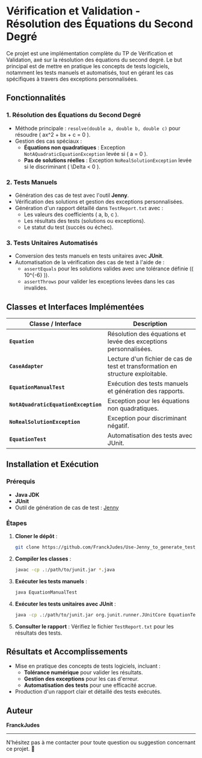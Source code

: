 #  Vérification et Validation - Résolution des Équations du Second Degré

Ce projet est une implémentation complète du TP de Vérification et Validation, axé sur la résolution des équations du second degré. Le but principal est de mettre en pratique les concepts de tests logiciels, notamment les tests manuels et automatisés, tout en gérant les cas spécifiques à travers des exceptions personnalisées.

## Fonctionnalités

### 1. Résolution des Équations du Second Degré
- Méthode principale : `resolve(double a, double b, double c)` pour résoudre \( ax^2 + bx + c = 0 \).
- Gestion des cas spéciaux :
  - **Équations non quadratiques** : Exception `NotAQuadraticEquationException` levée si \( a = 0 \).
  - **Pas de solutions réelles** : Exception `NoRealSolutionException` levée si le discriminant \( \Delta < 0 \).

### 2. Tests Manuels
- Génération des cas de test avec l'outil **Jenny**.
- Vérification des solutions et gestion des exceptions personnalisées.
- Génération d'un rapport détaillé dans `TestReport.txt` avec :
  - Les valeurs des coefficients \( a, b, c \).
  - Les résultats des tests (solutions ou exceptions).
  - Le statut du test (succès ou échec).

### 3. Tests Unitaires Automatisés
- Conversion des tests manuels en tests unitaires avec **JUnit**.
- Automatisation de la vérification des cas de test à l'aide de :
  - `assertEquals` pour les solutions valides avec une tolérance définie (\( 10^{-6} \)).
  - `assertThrows` pour valider les exceptions levées dans les cas invalides.

## Classes et Interfaces Implémentées

| Classe / Interface                 | Description                                                                     |
|------------------------------------|---------------------------------------------------------------------------------|
| **`Equation`**                     | Résolution des équations et levée des exceptions personnalisées.                |
| **`CaseAdapter`**                  | Lecture d'un fichier de cas de test et transformation en structure exploitable. |
| **`EquationManualTest`**           | Exécution des tests manuels et génération des rapports.                         |
| **`NotAQuadraticEquationException`** | Exception pour les équations non quadratiques.                                  |
| **`NoRealSolutionException`**      | Exception pour discriminant négatif.                                            |
| **`EquationTest`**                 | Automatisation des tests avec JUnit.                                            |

## Installation et Exécution

### Prérequis
- **Java JDK**
- **JUnit**
- Outil de génération de cas de test : [Jenny](http://bennycheung.github.io/Jenny/)

### Étapes

1. **Cloner le dépôt** :
   ```bash
   git clone https://github.com/FranckJudes/Use-Jenny_to_generate_test_Case
   ```

2. **Compiler les classes** :
   ```bash
   javac -cp .:/path/to/junit.jar *.java
   ```

3. **Exécuter les tests manuels** :
   ```bash
   java EquationManualTest
   ```

4. **Exécuter les tests unitaires avec JUnit** :
   ```bash
   java -cp .:/path/to/junit.jar org.junit.runner.JUnitCore EquationTest
   ```

5. **Consulter le rapport** : Vérifiez le fichier `TestReport.txt` pour les résultats des tests.

## Résultats et Accomplissements
- Mise en pratique des concepts de tests logiciels, incluant :
  - **Tolérance numérique** pour valider les résultats.
  - **Gestion des exceptions** pour les cas d'erreur.
  - **Automatisation des tests** pour une efficacité accrue.
- Production d'un rapport clair et détaillé des tests exécutés.

## Auteur
**FranckJudes**

---
N'hésitez pas à me contacter pour toute question ou suggestion concernant ce projet. 🚀

